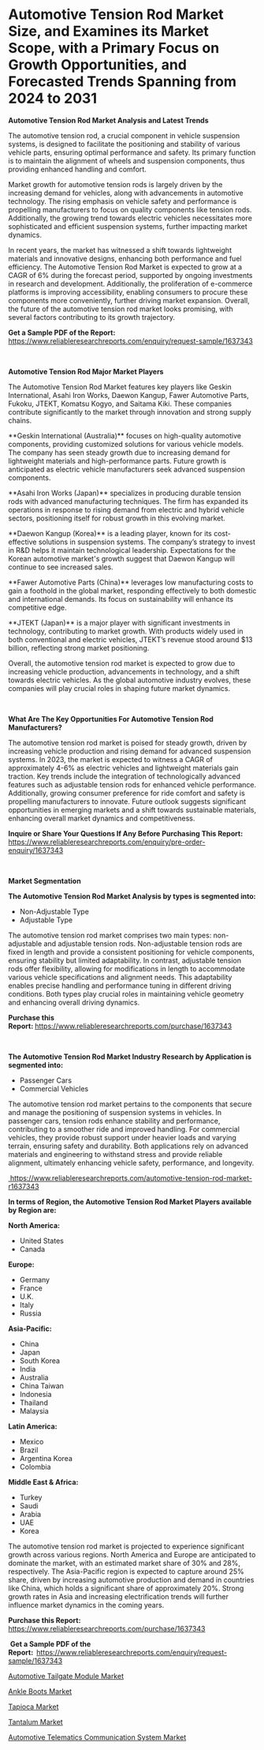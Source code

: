 <p><h1>Automotive Tension Rod Market Size, and Examines its Market Scope, with a Primary Focus on Growth Opportunities, and Forecasted Trends Spanning from 2024 to 2031</h1></p><p><strong>Automotive Tension Rod Market Analysis and Latest Trends</strong></p>
<p><p>The automotive tension rod, a crucial component in vehicle suspension systems, is designed to facilitate the positioning and stability of various vehicle parts, ensuring optimal performance and safety. Its primary function is to maintain the alignment of wheels and suspension components, thus providing enhanced handling and comfort.</p><p>Market growth for automotive tension rods is largely driven by the increasing demand for vehicles, along with advancements in automotive technology. The rising emphasis on vehicle safety and performance is propelling manufacturers to focus on quality components like tension rods. Additionally, the growing trend towards electric vehicles necessitates more sophisticated and efficient suspension systems, further impacting market dynamics.</p><p>In recent years, the market has witnessed a shift towards lightweight materials and innovative designs, enhancing both performance and fuel efficiency. The Automotive Tension Rod Market is expected to grow at a CAGR of 6% during the forecast period, supported by ongoing investments in research and development. Additionally, the proliferation of e-commerce platforms is improving accessibility, enabling consumers to procure these components more conveniently, further driving market expansion. Overall, the future of the automotive tension rod market looks promising, with several factors contributing to its growth trajectory.</p></p>
<p><strong>Get a Sample PDF of the Report:&nbsp;</strong> <a href="https://www.reliableresearchreports.com/enquiry/request-sample/1637343">https://www.reliableresearchreports.com/enquiry/request-sample/1637343</a></p>
<p>&nbsp;</p>
<p><strong>Automotive Tension Rod Major Market Players</strong></p>
<p><p>The Automotive Tension Rod Market features key players like Geskin International, Asahi Iron Works, Daewon Kangup, Fawer Automotive Parts, Fukoku, JTEKT, Komatsu Kogyo, and Saitama Kiki. These companies contribute significantly to the market through innovation and strong supply chains.</p><p>**Geskin International (Australia)** focuses on high-quality automotive components, providing customized solutions for various vehicle models. The company has seen steady growth due to increasing demand for lightweight materials and high-performance parts. Future growth is anticipated as electric vehicle manufacturers seek advanced suspension components.</p><p>**Asahi Iron Works (Japan)** specializes in producing durable tension rods with advanced manufacturing techniques. The firm has expanded its operations in response to rising demand from electric and hybrid vehicle sectors, positioning itself for robust growth in this evolving market.</p><p>**Daewon Kangup (Korea)** is a leading player, known for its cost-effective solutions in suspension systems. The company’s strategy to invest in R&D helps it maintain technological leadership. Expectations for the Korean automotive market's growth suggest that Daewon Kangup will continue to see increased sales.</p><p>**Fawer Automotive Parts (China)** leverages low manufacturing costs to gain a foothold in the global market, responding effectively to both domestic and international demands. Its focus on sustainability will enhance its competitive edge.</p><p>**JTEKT (Japan)** is a major player with significant investments in technology, contributing to market growth. With products widely used in both conventional and electric vehicles, JTEKT’s revenue stood around $13 billion, reflecting strong market positioning.</p><p>Overall, the automotive tension rod market is expected to grow due to increasing vehicle production, advancements in technology, and a shift towards electric vehicles. As the global automotive industry evolves, these companies will play crucial roles in shaping future market dynamics.</p></p>
<p>&nbsp;</p>
<p><strong>What Are The Key Opportunities For Automotive Tension Rod Manufacturers?</strong></p>
<p><p>The automotive tension rod market is poised for steady growth, driven by increasing vehicle production and rising demand for advanced suspension systems. In 2023, the market is expected to witness a CAGR of approximately 4-6% as electric vehicles and lightweight materials gain traction. Key trends include the integration of technologically advanced features such as adjustable tension rods for enhanced vehicle performance. Additionally, growing consumer preference for ride comfort and safety is propelling manufacturers to innovate. Future outlook suggests significant opportunities in emerging markets and a shift towards sustainable materials, enhancing overall market dynamics and competitiveness.</p></p>
<p><strong>Inquire or Share Your Questions If Any Before Purchasing This Report:</strong> <a href="https://www.reliableresearchreports.com/enquiry/pre-order-enquiry/1637343">https://www.reliableresearchreports.com/enquiry/pre-order-enquiry/1637343</a></p>
<p>&nbsp;</p>
<p><strong>Market Segmentation</strong></p>
<p><strong>The Automotive Tension Rod Market Analysis by types is segmented into:</strong></p>
<p><ul><li>Non-Adjustable Type</li><li>Adjustable Type</li></ul></p>
<p><p>The automotive tension rod market comprises two main types: non-adjustable and adjustable tension rods. Non-adjustable tension rods are fixed in length and provide a consistent positioning for vehicle components, ensuring stability but limited adaptability. In contrast, adjustable tension rods offer flexibility, allowing for modifications in length to accommodate various vehicle specifications and alignment needs. This adaptability enables precise handling and performance tuning in different driving conditions. Both types play crucial roles in maintaining vehicle geometry and enhancing overall driving dynamics.</p></p>
<p><strong>Purchase this Report:&nbsp;</strong><a href="https://www.reliableresearchreports.com/purchase/1637343">https://www.reliableresearchreports.com/purchase/1637343</a></p>
<p>&nbsp;</p>
<p><strong>The Automotive Tension Rod Market Industry Research by Application is segmented into:</strong></p>
<p><ul><li>Passenger Cars</li><li>Commercial Vehicles</li></ul></p>
<p><p>The automotive tension rod market pertains to the components that secure and manage the positioning of suspension systems in vehicles. In passenger cars, tension rods enhance stability and performance, contributing to a smoother ride and improved handling. For commercial vehicles, they provide robust support under heavier loads and varying terrain, ensuring safety and durability. Both applications rely on advanced materials and engineering to withstand stress and provide reliable alignment, ultimately enhancing vehicle safety, performance, and longevity.</p></p>
<p><a href="https://www.reliableresearchreports.com/automotive-tension-rod-market-r1637343">&nbsp;https://www.reliableresearchreports.com/automotive-tension-rod-market-r1637343</a></p>
<p><strong>In terms of Region, the Automotive Tension Rod Market Players available by Region are:</strong></p>
<p>
    <p> <strong> North America: </strong>
        <ul>
            <li>United States</li>
            <li>Canada</li>
        </ul>
        </p> 
    <p> <strong> Europe: </strong>
        <ul>
            <li>Germany</li>
            <li>France</li>
            <li>U.K.</li>
            <li>Italy</li>
            <li>Russia</li>
        </ul>
        </p> 
    <p> <strong> Asia-Pacific: </strong>
        <ul>
            <li>China</li>
            <li>Japan</li>
            <li>South Korea</li>
            <li>India</li>
            <li>Australia</li>
            <li>China Taiwan</li>
            <li>Indonesia</li>
            <li>Thailand</li>
            <li>Malaysia</li>
        </ul>
        </p> 
    <p> <strong> Latin America: </strong>
        <ul>
            <li>Mexico</li>
            <li>Brazil</li>
            <li>Argentina Korea</li>
            <li>Colombia</li>
        </ul>
        </p> 
    <p> <strong> Middle East & Africa: </strong>
        <ul>
            <li>Turkey</li>
            <li>Saudi</li>
            <li>Arabia</li>
            <li>UAE</li>
            <li>Korea</li>
        </ul>
    </p>
    </p>
<p><p>The automotive tension rod market is projected to experience significant growth across various regions. North America and Europe are anticipated to dominate the market, with an estimated market share of 30% and 28%, respectively. The Asia-Pacific region is expected to capture around 25% share, driven by increasing automotive production and demand in countries like China, which holds a significant share of approximately 20%. Strong growth rates in Asia and increasing electrification trends will further influence market dynamics in the coming years.</p></p>
<p><strong>Purchase this Report: </strong><a href="https://www.reliableresearchreports.com/purchase/1637343">https://www.reliableresearchreports.com/purchase/1637343</a></p>
<p>&nbsp;<strong>Get a Sample PDF of the Report:&nbsp;&nbsp;</strong><a href="https://www.reliableresearchreports.com/enquiry/request-sample/1637343">https://www.reliableresearchreports.com/enquiry/request-sample/1637343</a></p>
<p><strong></strong></p>
<p><p><a href="https://github.com/ashepherd82/Market-Research-Report-List-6/blob/main/automotive-tailgate-module-market.md">Automotive Tailgate Module Market</a></p><p><a href="https://issuu.com/reportprime-2/docs/ankle-boots-market-size-2030.pptx_4b2610290856c7">Ankle Boots Market</a></p><p><a href="https://www.linkedin.com/pulse/why-should-you-invest-tapioca-market-trends-leading-products-1fg9e?trackingId=kpV1NJD2QrmH2QrdR0vh5A%3D%3D">Tapioca Market</a></p><p><a href="https://www.linkedin.com/pulse/role-tantalum-market-applications-capacitorscarbide-cutting-totme?trackingId=jJZsGknpRY%2BjXXJfXsGi%2Bg%3D%3D">Tantalum Market</a></p><p><a href="https://github.com/JakirUddin651/Market-Research-Report-List-1/blob/main/automotive-telematics-communication-system-market.md">Automotive Telematics Communication System Market</a></p></p>